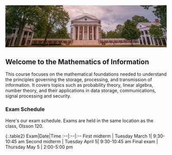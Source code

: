 <img src="assets/img/rotunda.jpg" width=1000 style="padding: 0px" />

## Welcome to the Mathematics of Information
This course focuses on the mathematical foundations needed to understand the principles governing the storage, processing, and transmission of information. It covers topics such as probability theory, linear algebra, number theory, and their applications in data storage, communications, signal processing and security.

<!--
The table below shows the schedule for Spring 2021.


{:.table2}
Chapter|Topic/Link|Date
:--|:--|:--
0 | [Introduction](introduction.html)| Feb 2
1 | [Sets and set theory](sets.html) | Feb 2
1 | [Natural numbers, integers, rationals](numbers.html) | Feb 2
1 | [Fields](fields.html) | Feb 4
1 | [Real numbers](fields.html) | Feb 4
1 | [Counting and Cardinality](cardinality.html) | Feb 8
1 | [Representing Information](representation.html) (Until end of "Digital Signals")| Feb 8
1 | [Representing Information](representation.html) ("Analog Signals")| Feb 10
2 | [Defining Information](defining_information.html)| Feb 15
2 | [Basics of Probability](probability_basics.html) (Up to and including E10)| Feb 15
2 | [Basics of Probability](probability_basics.html) (After E10)| Feb 18
2 | [RVs, Distributions, Independence](distributions.html) (Up to and including E5)| Feb 18
2 | [RVs, Distributions, Independence](distributions.html) (From E5 to end)| Feb 22
2 | [Expectation and variance](expectation.html)| Feb 24
2 | [Joint, conditional probability](conditional.html) (Up to and including E2)| Feb 24
2 | [Joint, conditional probability](conditional.html) (After E2)| Mar 1
2 | [Random sequences and Markov chains](markov.html)| Mar 10
2 | [Quantifying Information](information_theory.html)| Mar 15
2 | [Data Compression](compression.html) (Until [Optimal Codes](compression.html#optimal-codes))| Mar 18
2 | [Data Compression](compression.html) (Beginning from [Optimal Codes](compression.html#optimal-codes))| Mar 22
2 | [Communications](communications.html) | Mar 25
3 | [Codes, graphs, and algebra](codes_graphs_algebra.html) | Mar 31
3 | [Vectors and Spaces](vectors.html) (Up to and including E12)| Apr 5
3 | [Vectors and Spaces](vectors.html) (From E12 to end)| Apr 7
3 | [Fundamental Spaces](fundamental_spaces.html)| Apr 12
3 | [Linear Codes](ecc.html) (Up to and including E15)| Apr 14
3 | [Linear Codes](ecc.html) (From E15 to end)| Apr 19
-->

### Exam Schedule
Here's our exam schedule. Exams are held in the same location as the class, Olsson 120. 

{:.table2}
Exam|Date|Time
:--|:--|:--
First midterm | Tuesday March 1| 9:30-10:45 am
Second midterm | Tuesday April 5| 9:30-10:45 am
Final exam | Thursday May 5 | 2:00-5:00 pm
